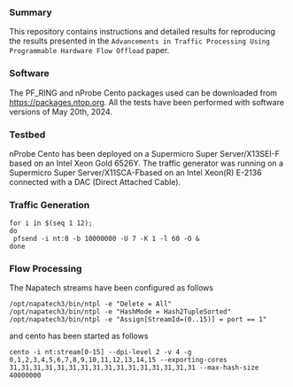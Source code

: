 ### Summary
This repository contains instructions and detailed results for reproducing the results presented in the `Advancements in Traffic Processing Using Programmable Hardware Flow Offload` paper.

### Software
The PF_RING and nProbe Cento packages used can be downloaded from https://packages.ntop.org. 
All the tests have been performed with software versions of May 20th, 2024.

### Testbed
nProbe Cento has been deployed on a Supermicro Super Server/X13SEI-F based on an Intel Xeon Gold 6526Y. 
The traffic generator was running on a Supermicro Super Server/X11SCA-Fbased on an Intel Xeon(R) E-2136 connected with a DAC (Direct Attached Cable).

### Traffic Generation

```
for i in $(seq 1 12);
do
 pfsend -i nt:0 -b 10000000 -U 7 -K 1 -l 60 -O &
done
```

### Flow Processing

The Napatech streams have been configured as follows
```
/opt/napatech3/bin/ntpl -e "Delete = All"
/opt/napatech3/bin/ntpl -e "HashMode = Hash2TupleSorted"
/opt/napatech3/bin/ntpl -e "Assign[StreamId=(0..15)] = port == 1"
```

and cento has been started as follows
```
cento -i nt:stream[0-15] --dpi-level 2 -v 4 -g 0,1,2,3,4,5,6,7,8,9,10,11,12,13,14,15 --exporting-cores 31,31,31,31,31,31,31,31,31,31,31,31,31,31,31,31 --max-hash-size 40000000

```
